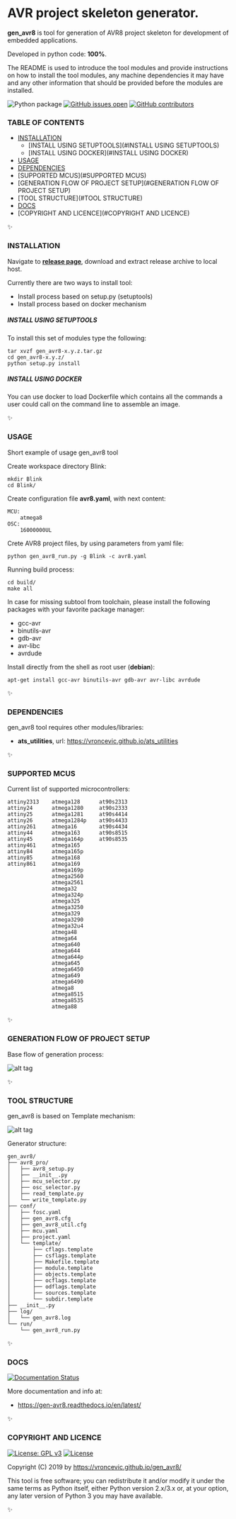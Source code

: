 # AVR project skeleton generator.
**gen_avr8** is tool for generation of AVR8 project skeleton for development
of embedded applications.

Developed in python code: **100%**.

The README is used to introduce the tool modules and provide instructions on
how to install the tool modules, any machine dependencies it may have and any
other information that should be provided before the modules are installed.

![Python package](https://github.com/vroncevic/gen_avr8/workflows/Python%20package/badge.svg)
 [![GitHub issues open](https://img.shields.io/github/issues/vroncevic/gen_avr8.svg)](https://github.com/vroncevic/gen_avr8/issues)
 [![GitHub contributors](https://img.shields.io/github/contributors/vroncevic/gen_avr8.svg)](https://github.com/vroncevic/gen_avr8/graphs/contributors)


### TABLE OF CONTENTS

- [INSTALLATION](#INSTALLATION)
    * [INSTALL USING SETUPTOOLS](#INSTALL USING SETUPTOOLS)
    * [INSTALL USING DOCKER](#INSTALL USING DOCKER)
- [USAGE](#USAGE)
- [DEPENDENCIES](#DEPENDENCIES)
- [SUPPORTED MCUS](#SUPPORTED MCUS)
- [GENERATION FLOW OF PROJECT SETUP](#GENERATION FLOW OF PROJECT SETUP)
- [TOOL STRUCTURE](#TOOL STRUCTURE)
- [DOCS](#DOCS)
- [COPYRIGHT AND LICENCE](#COPYRIGHT AND LICENCE)

:sparkles:

### INSTALLATION
Navigate to **[release page](https://github.com/vroncevic/gen_avr8/releases)**, download and extract release archive to local host.

Currently there are two ways to install tool:
* Install process based on setup.py (setuptools)
* Install process based on docker mechanism

##### INSTALL USING SETUPTOOLS
To install this set of modules type the following:
```
tar xvzf gen_avr8-x.y.z.tar.gz
cd gen_avr8-x.y.z/
python setup.py install
```

##### INSTALL USING DOCKER
You can use docker to load Dockerfile which contains all the commands
a user could call on the command line to assemble an image.

:sparkles:

### USAGE
Short example of usage gen_avr8 tool

Create workspace directory Blink:
```
mkdir Blink
cd Blink/
```

Create configuration file **avr8.yaml**, with next content:
```
MCU:
    atmega8
OSC:
    16000000UL
```

Crete AVR8 project files, by using parameters from yaml file:
```
python gen_avr8_run.py -g Blink -c avr8.yaml
```

Running build process:
```
cd build/
make all
```

In case for missing subtool from toolchain, please install the following packages
with your favorite package manager:
* gcc-avr
* binutils-avr
* gdb-avr
* avr-libc
* avrdude

Install directly from the shell as root user (**debian**):
```
apt-get install gcc-avr binutils-avr gdb-avr avr-libc avrdude
```

:sparkles:

### DEPENDENCIES
gen_avr8 tool requires other modules/libraries:

* **ats_utilities**, url: https://vroncevic.github.io/ats_utilities

:sparkles:

### SUPPORTED MCUS
Current list of supported microcontrollers:
```
attiny2313    atmega128      at90s2313
attiny24      atmega1280     at90s2333
attiny25      atmega1281     at90s4414
attiny26      atmega1284p    at90s4433
attiny261     atmega16       at90s4434
attiny44      atmega163      at90s8515
attiny45      atmega164p     at90s8535
attiny461     atmega165
attiny84      atmega165p
attiny85      atmega168
attiny861     atmega169
              atmega169p
              atmega2560
              atmega2561
              atmega32
              atmega324p
              atmega325
              atmega3250
              atmega329
              atmega3290
              atmega32u4
              atmega48
              atmega64
              atmega640
              atmega644
              atmega644p
              atmega645
              atmega6450
              atmega649
              atmega6490
              atmega8
              atmega8515
              atmega8535
              atmega88
```

:sparkles:

### GENERATION FLOW OF PROJECT SETUP
Base flow of generation process:

![alt tag](https://raw.githubusercontent.com/vroncevic/gen_avr8/dev/docs/gen_avr8_flow.png)

:sparkles:

### TOOL STRUCTURE
gen_avr8 is based on Template mechanism:

![alt tag](https://raw.githubusercontent.com/vroncevic/gen_avr8/dev/docs/gen_avr8.png)

Generator structure:
```
gen_avr8/
├── avr8_pro/
│   ├── avr8_setup.py
│   ├── __init__.py
│   ├── mcu_selector.py
│   ├── osc_selector.py
│   ├── read_template.py
│   └── write_template.py
├── conf/
│   ├── fosc.yaml
│   ├── gen_avr8.cfg
│   ├── gen_avr8_util.cfg
│   ├── mcu.yaml
│   ├── project.yaml
│   └── template/
│       ├── cflags.template
│       ├── csflags.template
│       ├── Makefile.template
│       ├── module.template
│       ├── objects.template
│       ├── ocflags.template
│       ├── odflags.template
│       ├── sources.template
│       └── subdir.template
├── __init__.py
├── log/
│   └── gen_avr8.log
└── run/
    └── gen_avr8_run.py
```

:sparkles:

### DOCS

[![Documentation Status](https://readthedocs.org/projects/gen-avr8/badge/?version=latest)](https://gen-avr8.readthedocs.io/en/latest/?badge=latest)

More documentation and info at:

* https://gen-avr8.readthedocs.io/en/latest/

:sparkles:

### COPYRIGHT AND LICENCE

[![License: GPL v3](https://img.shields.io/badge/License-GPLv3-blue.svg)](https://www.gnu.org/licenses/gpl-3.0) [![License](https://img.shields.io/badge/License-Apache%202.0-blue.svg)](https://opensource.org/licenses/Apache-2.0)

Copyright (C) 2019 by https://vroncevic.github.io/gen_avr8/

This tool is free software; you can redistribute it and/or modify
it under the same terms as Python itself, either Python version 2.x/3.x or,
at your option, any later version of Python 3 you may have available.

:sparkles:
